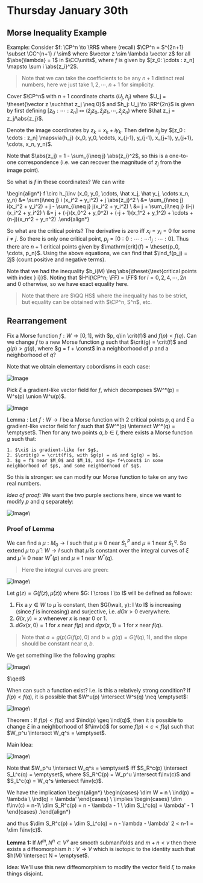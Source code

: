 # Thursday January 30th

## Morse Inequality Example

Example:
Consider $f: \CP^n \to \RR$ where (recall) $\CP^n = S^{2n+1} \subset \CC^{n+1} / \sim$ where $\vector z \sim \lambda \vector z$ for all $\abs{\lambda} = 1$ in $\CC\units$, where $f$ is given by $[z_0: \cdots : z_n] \mapsto \sum i \abs{z_i}^2$.

> Note that we can take the coefficients to be any $n+1$ distinct real numbers, here we just take $1, 2, \cdots, n+1$ for simplicity.

Cover $\CP^n$ with $n+1$ coordinate charts $(U_j, h_j)$ where $U_j = \theset{\vector z \suchthat z_j \neq 0}$ and $h_j: U_j \to \RR^{2n}$ is given by first defining $[z_0 : \cdots : z_n] \mapsto (\hat z_j z_0, \hat z_j z_1, \cdots, \hat z_j z_n)$ where $\hat z_j = z_j/\abs{z_j}$.

Denote the image coordinates by $z_k = x_k + i y_k$.
Then define $h_j$ by $[z_0 : \cdots : z_n] \mapsvia{h_j} (x_0, y_0, \cdots, x_{j-1}, y_{j-1}, x_{j+1}, y_{j+1}, \cdots, x_n, y_n)$.

Note that $\abs{z_j} = 1 - \sum_{i\neq j} \abs{z_i}^2$, so this is a one-to-one correspondence (i.e. we can recover the magnitude of $z_j$ from the image point).

So what is $f$ in these coordinates?
We can write

\begin{align*}
f \circ h_j\inv (x_0, y_0, \cdots, \hat x_j, \hat y_j, \cdots x_n, y_n)
&= \sum{i\neq j} i (x_i^2 + y_i^2) + j \abs{z_j}^2 \\
&= \sum_{i\neq j} i(x_i^2 + y_i^2) + j - \sum_{i\neq j} j(x_i^2 + y_i^2) \\
&= j + \sum_{i\neq j} (i-j) (x_i^2 + y_i^2) \\
&= j + (-j)(x_0^2 + y_0^2) + (-j + 1)(x_1^2 + y_1^2) + \cdots + (n-j)(x_n^2 + y_n^2)
.\end{align*}

So what are the critical points?
The derivative is zero iff $x_i = y_i = 0$ for some $i\neq j$.
So there is only one critical point, $p_j = [0: 0 : \cdots : \cdots 1_j :\cdots : 0]$.
Thus there are $n+1$ critical points given by $\mathrm{crit}(f) = \theset{p_0, \cdots, p_n}$.
Using the above equations, we can find that $\ind_f(p_j) = 2j$ (count positive and negative terms).

Note that we had the inequality $b_i(M) \leq \abs{\theset{\text{critical points with index } i}}$.
Noting that $H^i(\CP^n; \FF) = \FF$ for $i=0,2,4,\cdots,2n$ and 0 otherwise, so we have exact equality here.

> Note that there are $\QQ HS$ where the inequality has to be strict, but equality can be obtained with $\CP^n, S^n$, etc.

## Rearrangement

Fix a Morse function $f: W\to [0, 1]$, with $p, q\in \crit(f)$ and $f(p) < f(q)$.
Can we change $f$ to a new Morse function $g$ such that $\crit(g) = \crit(f)$ and $g(p) > g(q)$, where $g = f + \const$ in a neighborhood of $p$ and a neighborhood of $q$?

Note that we obtain elementary cobordisms in each case:

![Image](figures/2020-01-30-11:38.png)

Pick $\xi$ a gradient-like vector field for $f$, which decomposes $W^*(p) = W^s(p) \union W^u(p)$.

![Image](figures/2020-01-30-11:40.png)

Lemma
:   Let $f: W \to I$ be a Morse function with 2 critical points $p, q$ and $\xi$ a gradient-like vector field for $f$ such that $W^*(p) \intersect W^*(q) = \emptyset$.
    Then for any two points $a, b \in I$, there exists a Morse function $g$ such that:

    1. $\xi$ is gradient-like for $g$,
    2. $\crit(g) = \crit(f)$, with $g(p) = a$ and $g(q) = b$.
    3. $g = f$ near $M_0$ and $M_1$, and $g= f+\const$ in some neighborhood of $p$, and some neighborhood of $q$.


So this is stronger: we can modify our Morse function to take on any two real numbers.

*Idea of proof:*
We want the two purple sections here, since we want to modify $p$ and $q$ separately:

![Image](figures/2020-01-30-11:45.png)\

### Proof of Lemma

We can find a $\mu: M_0 \to I$ such that $\mu \equiv 0$ near $S_L^P$ and $\mu \equiv 1$ near $S_L^q$.
So extend $\mu$ to $\bar \mu: W \to I$ such that $\bar \mu$ is constant over the integral curves of $\xi$ and $\bar\mu \equiv 0$ near $W^*(p)$ and $\mu \equiv 1$ near $W^*(q)$.

> Here the integral curves are green:

![Image](figures/2020-01-30-11:49.png)\

Let $g(z) = G(f(z), \bar \mu(z))$ where $G: I \cross I \to I$ will be defined as follows:

1. Fix a $y\in W$ to $\bar \mu$ is constant, then $G(\wait, y): I \to I$ is increasing (since $f$ is increasing) and surjective, i.e. $\dd{G}{x} > 0$ everywhere.
2. $G(x, y) = x$ whenever $x$ is near 0 or 1.
3. $\dd{G}{x}(x, 0) = 1$ for $x$ near $f(p)$ and $\dd{g}{x}(x, 1) = 1$ for $x$ near $f(q)$.

> Note that $a = g(p) G(f(p), 0)$ and $b = g(q) = G(f(q), 1)$, and the slope should be constant near $a, b$.

We get something like the following graphs:

![Image](figures/2020-01-30-12:03.png)\

$\qed$

When can such a function exist?
I.e. is this a relatively strong condition?
If $f(p) < f(q)$, it is possible that $W^u(p) \intersect W^s(q) \neq \emptyset$:

![Image](figures/2020-01-30-12:07.png)\


Theorem
: If $f(p) < f(q)$ and $\ind(p) \geq \ind(q)$, then it is possible to change $\xi$ in a neighborhood of $f\inv(x)$ for some $f(p) < c < f(q)$ such that $W_p^u \intersect W_q^s = \emptyset$.

Main Idea:

![Image](figures/2020-01-30-12:10.png)\

Note that $W_p^u \intersect W_q^s = \emptyset$ iff $S_R^c(p) \intersect S_L^c(q) = \emptyset$, where $S_R^C(p) = W_p^u \intersect f\inv(c)$ and $S_L^c(q) = W_q^s \intersect f\inv(c)$.

We have the implication
\begin{align*}
\begin{cases}
\dim W = n \\
\ind(p) = \lambda \\
\ind(q) = \lambda'
\end{cases} \\
\implies
\begin{cases}
\dim f\inv(c) = n-1\\
\dim S_R^c(p) = n - \lambda - 1 \\
\dim S_L^c(q) = \lambda' - 1
\end{cases}
.\end{align*}

and thus $\dim S_R^c(p) + \dim S_L^c(q) = n - \lambda - \lambda'  2 < n-1 = \dim f\inv(c)$.

**Lemma 1:**
If $M^m, N^n \subset V^v$ are smooth submanifolds and $m+n < v$ then there exists a diffeomorphism $h: V\to V$ which is isotopic to the identity such that $h(M) \intersect N = \emptyset$.

Idea:
We'll use this new diffeomorphism to modify the vector field $\xi$ to make things disjoint.
